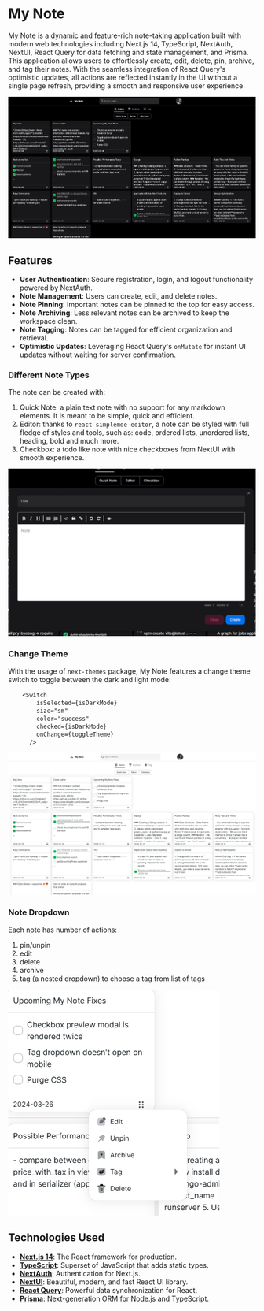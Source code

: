 # My Note

My Note is a dynamic and feature-rich note-taking application built with modern web technologies including Next.js 14, TypeScript, NextAuth, NextUI, React Query for data fetching and state management, and Prisma. This application allows users to effortlessly create, edit, delete, pin, archive, and tag their notes. With the seamless integration of React Query's optimistic updates, all actions are reflected instantly in the UI without a single page refresh, providing a smooth and responsive user experience.

![homepage](./public/mynote-homepage.png)

## Features

- **User Authentication**: Secure registration, login, and logout functionality powered by NextAuth.
- **Note Management**: Users can create, edit, and delete notes.
- **Note Pinning**: Important notes can be pinned to the top for easy access.
- **Note Archiving**: Less relevant notes can be archived to keep the workspace clean.
- **Note Tagging**: Notes can be tagged for efficient organization and retrieval.
- **Optimistic Updates**: Leveraging React Query's `onMutate` for instant UI updates without waiting for server confirmation.

### Different Note Types

The note can be created with:

1. Quick Note: a plain text note with no support for any markdown elements. It is meant to be simple, quick and efficient.
2. Editor: thanks to `react-simplemde-editor`, a note can be styled with full fledge of styles and tools, such as: code, ordered lists, unordered lists, heading, bold and much more.
3. Checkbox: a todo like note with nice checkboxes from NextUI with smooth experience.

![editor](./public/mynote-editor.png)

### Change Theme

With the usage of `next-themes` package, My Note features a change theme switch to toggle between the dark and light mode:

```
    <Switch
        isSelected={isDarkMode}
        size="sm"
        color="success"
        checked={isDarkMode}
        onChange={toggleTheme}
      />
```

![homepage-white](./public/mynote-homepage-white.png)

### Note Dropdown

Each note has number of actions:

1. pin/unpin
2. edit
3. delete
4. archive
5. tag (a nested dropdown) to choose a tag from list of tags

![dropdown](./public/mynote-dropdown.png)

## Technologies Used

- **[Next.js 14](https://nextjs.org/)**: The React framework for production.
- **[TypeScript](https://www.typescriptlang.org/)**: Superset of JavaScript that adds static types.
- **[NextAuth](https://next-auth.js.org/)**: Authentication for Next.js.
- **[NextUI](https://nextui.org/)**: Beautiful, modern, and fast React UI library.
- **[React Query](https://tanstack.com/query/v4)**: Powerful data synchronization for React.
- **[Prisma](https://www.prisma.io/)**: Next-generation ORM for Node.js and TypeScript.
